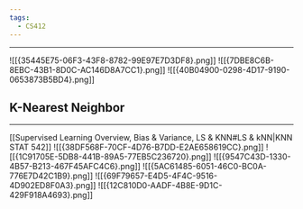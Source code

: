 ```yaml
---
tags:
  - CS412
---
```

---
![[{35445E75-06F3-43F8-8782-99E97E7D3DF8}.png]]
![[{7DBE8C6B-8EBC-43B1-8D0C-AC146D8A7CC1}.png]]
![[{40B04900-0298-4D17-9190-0653873B5BD4}.png]]

## K-Nearest Neighbor
---
[[Supervised Learning Overview, Bias & Variance, LS & KNN#LS & kNN|KNN STAT 542]]
![[{38DF568F-70CF-4D76-B7DD-E2AE658619CC}.png]]
![[{1C91705E-5DB8-441B-89A5-77EB5C236720}.png]]
![[{9547C43D-1330-4B57-B213-467F45AFC4C6}.png]]
![[{5AC61485-6051-46C0-BC0A-776E7D42C1B9}.png]]
![[{69F79657-E4D5-4F4C-9516-4D902ED8F0A3}.png]]
![[{12C810D0-AADF-4B8E-9D1C-429F918A4693}.png]]
